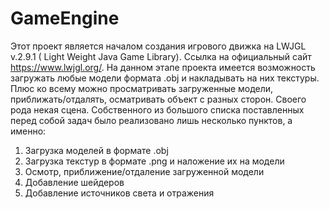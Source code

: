 # GameEngine
Этот проект является началом создания игрового движка на LWJGL v.2.9.1 ( Light Weight Java Game Library). Ссылка на официальный сайт https://www.lwjgl.org/.
На данном этапе проекта имеется возможность загружать любые модели формата .obj и накладывать на них текстуры. Плюс ко всему
можно просматривать загруженные модели, приближать/отдалять, осматривать объект с разных сторон. Своего рода некая сцена.
Собственного из большого списка поставленных перед собой задач было реализовано лишь несколько пунктов, а именно:
1. Загрузка моделей в формате .obj
2. Загрузка текстур в формате .png и наложение их на модели
3. Осмотр, приближение/отдаление загруженной модели
4. Добавление шейдеров
5. Добавление источников света и отражения
